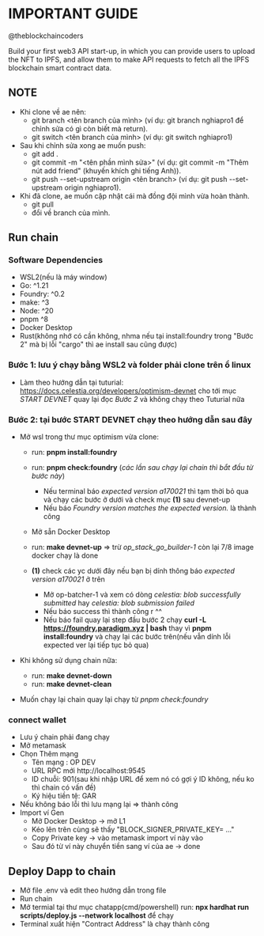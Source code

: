 # IMPORTANT GUIDE

@theblockchaincoders

Build your first web3 API start-up, in which you can provide users to upload the NFT to IPFS, and allow them to make API requests to fetch all the IPFS blockchain smart contract data.

## NOTE 
- Khi clone về ae nên:
  + git branch <tên branch của mình> (ví dụ: git branch nghiapro1 để chỉnh sửa có gì còn biết mà return).
  + git switch <tên branch của mình> (ví dụ: git switch nghiapro1)
- Sau khi chỉnh sửa xong ae muốn push:
  + git add .
  + git commit -m "<tên phần mình sửa>" (ví dụ: git commit -m "Thêm nút add friend" (khuyến khích ghi tiếng Anh)).
  + git push --set-upstream origin <tên branch> (ví dụ: git push --set-upstream origin nghiapro1).
- Khi đã clone, ae muốn cập nhật cái mà đồng đội mình vừa hoàn thành.
  + git pull
  + đổi về branch của mình.

## Run chain 
### Software Dependencies  
  - WSL2(nếu là máy window)
  - Go: ^1.21
  - Foundry: ^0.2
  - make: ^3
  - Node: ^20
  - pnpm ^8
  - Docker Desktop
  - Rust(không nhớ có cần không, nhma nếu tại install:foundry trong "Bước 2" mà bị lỗi "cargo" thì ae install sau cũng được)
### Bước 1: lưu ý chạy bằng WSL2 và folder phải clone trên ổ linux
  - Làm theo hướng dẫn tại tuturial: https://docs.celestia.org/developers/optimism-devnet cho tới mục _START DEVNET_ quay lại đọc _Bước 2_ và không chạy theo Tuturial nữa  

### Bước 2: tại bước START DEVNET chạy theo hướng dẫn sau đây
  - Mở wsl trong thư mục optimism vừa clone:
    + run: **pnpm install:foundry**

    + run: **pnpm check:foundry** (_các lần sau chạy lại chain thì bắt đầu từ bước này_)
      * Nếu terminal báo _expected version a170021_ thì tạm thời bỏ qua và chạy các bước ở dưới và check mục **(1)** sau devnet-up
      * Nếu báo _Foundry version matches the expected version._ là thành công
      
    + Mở sẵn Docker Desktop
    + run: **make devnet-up** => trừ _op_stack_go_builder-1_ còn lại 7/8 image docker chạy là done

    + **(1)** check các yc dưới đây nếu bạn bị dính thông báo _expected version a170021_ ở trên
      * Mở op-batcher-1 và xem có dòng _celestia: blob successfully submitted_ hay _celestia: blob submission failed_
      * Nếu báo success thì thành công r ^^ 
      * Nếu báo fail quay lại step đầu bước 2 chạy **curl -L https://foundry.paradigm.xyz | bash** thay vì  **pnpm install:foundry** và chạy lại các bước trên(nếu vẫn dính lỗi expected ver lại tiếp tục bỏ qua)

  - Khi không sử dụng chain nữa:
    + run: **make devnet-down**
    + run: **make devnet-clean**
  - Muốn chạy lại chain quay lại chạy từ _pnpm check:foundry_
  
  ### connect wallet
  - Lưu ý chain phải đang chạy
  - Mở metamask
  - Chọn Thêm mạng
    + Tên mạng : OP DEV
    + URL RPC mới http://localhost:9545
    + ID chuỗi: 901(sau khi nhập URL để xem nó có gợi ý ID không, nếu ko thì chain có vấn đề)
    + Ký hiệu tiền tệ: GAR
  - Nếu không báo lỗi thì lưu mạng lại => thành công
  - Import ví Gen
    + Mở Docker Desktop -> mở L1
    + Kéo lên trên cùng sẽ thấy "BLOCK_SIGNER_PRIVATE_KEY= ..."
    + Copy Private key -> vào metamask import ví này vào
    + Sau đó từ ví này chuyển tiền sang ví của ae -> done


## Deploy Dapp to chain
  - Mở file .env và edit theo hướng dẫn trong file
  - Run chain
  - Mở termial tại thư mục chatapp(cmd/powershell) run: **npx hardhat run scripts/deploy.js --network localhost** để chạy
  - Terminal xuất hiện "Contract Address" là chạy thành công
